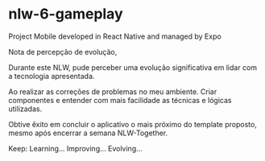 # nlw-6-gameplay
Project Mobile developed in React Native and managed by Expo

Nota de percepção de evolução,

Durante este NLW, pude perceber uma evolução significativa em lidar com a tecnologia apresentada.

Ao realizar as correções de problemas no meu ambiente.
Criar componentes e entender com mais facilidade as técnicas e lógicas utilizadas.

Obtive êxito em concluir o aplicativo o mais próximo do template proposto, mesmo após encerrar a semana NLW-Together.


Keep:
Learning...
Improving...
Evolving...

